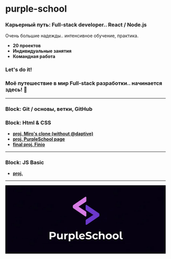 # purple-school

### Карьерный путь: Full-stack developer.. React / Node.js

Очень большие надежды.. интенсивное обучение, практика.

- **20 проектов**
- **Индивидуальные занятия**
- **Командная работа**

### Let's do it!

### Моё путешествие в мир Full-stack разработки.. начинается **здесь**! 🚀

---

### Block: Git / основы, ветки, GitHub

### Block: Html & CSS

- [**proj. Miro's clone (without @daptive)**](https://matowdev.github.io/purple-school/full-stack-dev/2-html-css/16-adaptive-layout/16-12-ex-create-clone-miro-5)
- [**proj. PurpleSchool page**](https://matowdev.github.io/purple-school/full-stack-dev/2-html-css/22-proj-ps-page-part-2)
- [**final proj. Finio**](https://matowdev.github.io/purple-school/full-stack-dev/2-html-css/23-proj-finio)

---

### Block: JS Basic

- [**proj.**]()

---

![purple-school](https://github.com/matowdev/purple-school/blob/a3c1d6de0abf21f03bbe2751a88061cc03aaa8ec/images/purple-school.png?raw=true)
